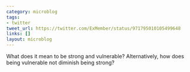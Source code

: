 ```yaml
---
category: microblog
tags:
- twitter
tweet_url: https://twitter.com/ExMember/status/971795010105499648
links: []
layout: microblog
---
```

What does it mean to be strong and vulnerable? Alternatively, how does being vulnerable not diminish being strong?
